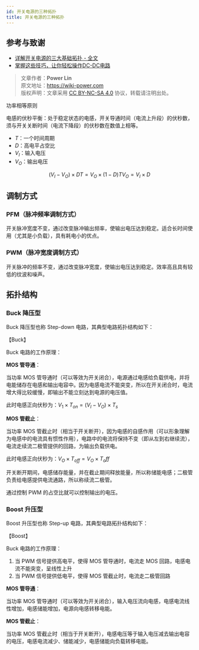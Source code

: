 ```yaml
---
id: 开关电源的三种拓扑
title: 开关电源的三种拓扑
---
```


## 参考与致谢

- [详解开关电源的三大基础拓扑 - 全文](http://www.elecfans.com/article/83/116/2016/20160307404422_a.html)
- [掌握这些技巧，让你轻松操作DC-DC电路](https://mp.weixin.qq.com/s/fqTPyfAKdTlbRxy0-ho9gA)

> 文章作者：**Power Lin**  
> 原文地址：<https://wiki-power.com>  
> 版权声明：文章采用 [CC BY-NC-SA 4.0](https://creativecommons.org/licenses/by/4.0/deed.zh) 协议，转载请注明出处。

功率相等原则

电感的伏秒平衡：处于稳定状态的电感，开关导通时间（电流上升段）的伏秒数，须与开关关断时间（电流下降段）的伏秒数在数值上相等。

- $T$：一个时间周期
- $D$：高电平占空比
- $V_I$：输入电压
- $V_O$：输出电压

$$
(V_I-V_O)\times DT=V_O\times (1-D)T
V_O=V_I\times D
$$

## 调制方式

### PFM（脉冲频率调制方式）

开关脉冲宽度不变，通过改变脉冲输出频率，使输出电压达到稳定。适合长时间使用（尤其是小负载），具有耗电小的优点。

### PWM（脉冲宽度调制方式）

开关脉冲的频率不变，通过改变脉冲宽度，使输出电压达到稳定。效率高且具有较低的纹波和噪声。

## 拓扑结构

### Buck 降压型

Buck 降压型也称 Step-down 电路，其典型电路拓扑结构如下：

【Buck】

Buck 电路的工作原理：

**MOS 管导通**：

当功率 MOS 管导通时（可以等效为开关闭合），电源通过电感给负载供电，并将电能储存在电感和输出电容中。因为电感电流不能突变，所以在开关闭合时，电流增大得比较缓慢，即输出不能立刻达到电源的电压值。

此时电感正向伏秒为：$V_1 \times T_{on}=(V_I-V_O)\times T_s$

**MOS 管截止**：

当功率 MOS 管截止时（相当于开关断开），因为电感的自感作用（可以形象理解为电感中的电流具有惯性作用），电路中的电流将保持不变（即从左到右继续流），电流走续流二极管提供的回路，为输出负载供电。

此时电感正向伏秒为：$V_O \times T_{off}=V_O \times T_off$

开关断开期间，电感储存能量，并在截止期间释放能量，所以称储能电感；二极管负责给电感提供电流通路，所以称续流二极管。

通过控制 PWM 的占空比就可以控制输出的电压。

### Boost 升压型

Boost 升压型也称 Step-up 电路，其典型电路拓扑结构如下：

【Boost】

Buck 电路的工作原理：

1. 当 PWM 信号提供高电平，使得 MOS 管导通时，电流走 MOS 回路，电感电流不能突变，呈线性上升
2. 当 PWM 信号提供低电平，使得 MOS 管截止时，电流走二极管回路

**MOS 管导通**：

当功率 MOS 管导通时（可以等效为开关闭合），输入电压流向电感，电感电流线性增加，电感储能增加，电源向电感转移电能。

**MOS 管截止**：

当功率 MOS 管截止时（相当于开关断开），电感电压等于输入电压减去输出电容的电压，电感电流减少、储能减少，电感储能向负载转移电能。
